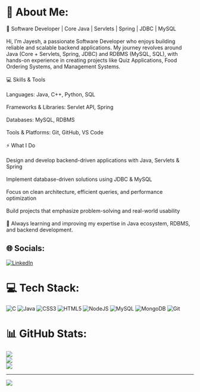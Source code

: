 # 💫 About Me:
🚀 Software Developer | Core Java | Servlets | Spring | JDBC | MySQL<br><br>Hi, I’m Jayesh, a passionate Software Developer who enjoys building reliable and scalable backend applications. My journey revolves around Java (Core + Servlets, Spring, JDBC) and RDBMS (MySQL, SQL), with hands-on experience in creating projects like Quiz Applications, Food Ordering Systems, and Management Systems.<br><br>💻 Skills & Tools<br><br>Languages: Java, C++, Python, SQL<br><br>Frameworks & Libraries: Servlet API, Spring<br><br>Databases: MySQL, RDBMS<br><br>Tools & Platforms: Git, GitHub, VS Code<br><br>⚡ What I Do<br><br>Design and develop backend-driven applications with Java, Servlets & Spring<br><br>Implement database-driven solutions using JDBC & MySQL<br><br>Focus on clean architecture, efficient queries, and performance optimization<br><br>Build projects that emphasize problem-solving and real-world usability<br><br>🌱 Always learning and improving my expertise in Java ecosystem, RDBMS, and backend development.


## 🌐 Socials:
[![LinkedIn](https://img.shields.io/badge/LinkedIn-%230077B5.svg?logo=linkedin&logoColor=white)](https://linkedin.com/in/https://www.linkedin.com/in/jayesh-pingale-073065248/) 

# 💻 Tech Stack:
![C](https://img.shields.io/badge/c-%2300599C.svg?style=for-the-badge&logo=c&logoColor=white) ![Java](https://img.shields.io/badge/java-%23ED8B00.svg?style=for-the-badge&logo=openjdk&logoColor=white) ![CSS3](https://img.shields.io/badge/css3-%231572B6.svg?style=for-the-badge&logo=css3&logoColor=white) ![HTML5](https://img.shields.io/badge/html5-%23E34F26.svg?style=for-the-badge&logo=html5&logoColor=white) ![NodeJS](https://img.shields.io/badge/node.js-6DA55F?style=for-the-badge&logo=node.js&logoColor=white) ![MySQL](https://img.shields.io/badge/mysql-4479A1.svg?style=for-the-badge&logo=mysql&logoColor=white) ![MongoDB](https://img.shields.io/badge/MongoDB-%234ea94b.svg?style=for-the-badge&logo=mongodb&logoColor=white) ![Git](https://img.shields.io/badge/git-%23F05033.svg?style=for-the-badge&logo=git&logoColor=white)
# 📊 GitHub Stats:
![](https://github-readme-stats.vercel.app/api?username=JayeshPingale&theme=dark&hide_border=false&include_all_commits=false&count_private=false)<br/>
![](https://nirzak-streak-stats.vercel.app/?user=JayeshPingale&theme=dark&hide_border=false)<br/>
![](https://github-readme-stats.vercel.app/api/top-langs/?username=JayeshPingale&theme=dark&hide_border=false&include_all_commits=false&count_private=false&layout=compact)

---
[![](https://visitcount.itsvg.in/api?id=JayeshPingale&icon=0&color=0)](https://visitcount.itsvg.in)

<!-- Proudly created with GPRM ( https://gprm.itsvg.in ) -->
